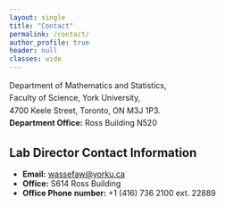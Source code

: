 ```yaml
---
layout: single
title: "Contact"
permalink: /contact/
author_profile: true
header: null
classes: wide
---
```

<p style="line-height: 1.6;">
Department of Mathematics and Statistics,<br>
Faculty of Science, York University,<br>
4700 Keele Street, Toronto, ON M3J 1P3.<br>
<strong>Department Office:</strong> Ross Building N520
</p>

## Lab Director Contact Information

<ul>
  <li><strong>Email:</strong> <a href="mailto:wassefaw@yorku.ca">wassefaw@yorku.ca</a></li>
  <li><strong>Office:</strong> S614 Ross Building</li>
  <li><strong>Office Phone number:</strong> +1 (416) 736 2100 ext. 22889</li>
</ul>
